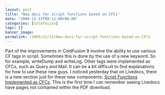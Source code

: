 ```yaml
---
layout: post
title: "New docs for script functions based on CFCs"
date: "2009-12-13T09:12:00+06:00"
categories: [coldfusion]
tags: []
banner_image: 
permalink: /2009/12/13/New-docs-for-script-functions-based-on-CFCs
---
```


Part of the improvements in ColdFusion 9 involve the ability to use various CF tags in script. Sometimes this is done by the use of a new keyword. So for example, writeDump and writeLog. Other tags were implemented as CFCs, such as Query and Mail. It can be a bit difficult to find explanations for how to use these new guys. I noticed yesterday that on Livedocs, there is a new section just for these new components: <a href="http://help.adobe.com/en_US/ColdFusion/9.0/CFMLRef/WSe9cbe5cf462523a0693d5dae123bcd28f6d-8000.html">Script Functions Implemented as CFCs</a>. This is the first time I can remember seeing Livedocs have pages not contained within the PDF download.